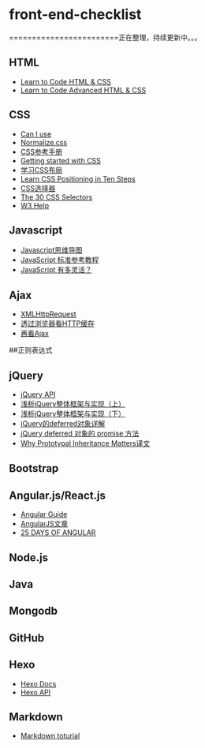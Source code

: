 # front-end-checklist
========================正在整理，持续更新中。。。

## HTML
* [Learn to Code HTML & CSS](http://learn.shayhowe.com/html-css/)
* [Learn to Code Advanced HTML & CSS](http://learn.shayhowe.com/advanced-html-css/)

## CSS
* [Can I use](http://caniuse.com/#tables)
* [Normalize.css](http://blog.teamtreehouse.com/applying-normalize-css-reset-quick-tip)
* [CSS参考手册](http://css.doyoe.com/)
* [Getting started with CSS](https://developer.mozilla.org/en-US/docs/Web/Guide/CSS/Getting_started)
* [学习CSS布局](http://zh.learnlayout.com/)
* [Learn CSS Positioning in Ten Steps](http://www.barelyfitz.com/screencast/html-training/css/positioning/)
* [CSS选择器](http://www.ruanyifeng.com/blog/2009/03/css_selectors.html)
* [The 30 CSS Selectors ](http://code.tutsplus.com/tutorials/the-30-css-selectors-you-must-memorize--net-16048)
* [W3 Help](http://w3help.org/zh-cn/kb/)

## Javascript
* [Javascript思维导图](http://web.jobbole.com/76500/)
* [JavaScript 标准参考教程](http://javascript.ruanyifeng.com/)
* [JavaScript 有多灵活？](http://www.ruanyifeng.com/blog/2015/02/flexible-javascript.html)

## Ajax
* [XMLHttpRequest](http://www.w3.org/TR/XMLHttpRequest/#the-setrequestheader()-method)
* [透过浏览器看HTTP缓存](http://www.cnblogs.com/skylar/p/browser-http-caching.html)
* [再看Ajax](http://www.cnblogs.com/skylar/p/ajaxCORS.html)


##正则表达式

## jQuery
* [jQuery API](http://www.jquery123.com/)
* [浅析jQuery整体框架与实现（上）](http://www.tuicool.com/articles/IZvii2)
* [浅析jQuery整体框架与实现（下）](http://segmentfault.com/a/1190000002770303)
* [jQuery的deferred对象详解](http://www.ruanyifeng.com/blog/2011/08/a_detailed_explanation_of_jquery_deferred_object.html)
* [jQuery deferred 对象的 promise 方法](http://blog.allenm.me/2012/01/jquery_deferred_promise_method/)
* [Why Prototypal Inheritance Matters](http://aaditmshah.github.io/why-prototypal-inheritance-matters/)[译文](http://top.css88.com/archives/717)

## Bootstrap

## Angular.js/React.js
* [Angular Guide](http://docs.ngnice.com/guide)
* [AngularJS文章](http://blog.jobbole.com/tag/angularjs/)
* [25 DAYS OF ANGULAR](http://www.ng-newsletter.com/advent2013/#!/)

## Node.js

## Java

## Mongodb

## GitHub

## Hexo
* [Hexo Docs](http://www.ituring.com.cn/article/199295)
* [Hexo API](https://hexo.io/zh-cn/api/)

## Markdown
* [Markdown toturial](http://markdowntutorial.com/)
